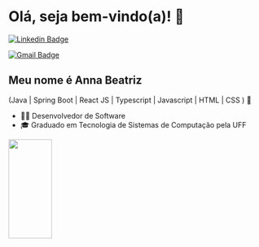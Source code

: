 
<h1>Olá, seja bem-vindo(a)! 👋</h1>

[![Linkedin Badge](https://img.shields.io/badge/-LinkedIn-6633cc?style=flat-square&logo=Linkedin&logoColor=white&link=https://www.linkedin.com/in/anna-beatriz-da-silva-corrêa-a7a801288/)](https://www.linkedin.com/in/anna-beatriz-da-silva-corrêa-a7a801288/)

[![Gmail Badge](https://img.shields.io/badge/-annabeatrizscorrea@gmail.com-6633cc?style=flat-square&logo=Gmail&logoColor=white&link=mailto:annabeatrizscorrea@gmail.com)](mailto:annabeatrizscorrea@gmail.com)


## Meu nome é Anna Beatriz
(Java | Spring Boot | React JS | Typescript | Javascript | HTML | CSS ) 🚀
- 👩‍💻 Desenvolvedor de Software
- 🎓 Graduado em Tecnologia de Sistemas de Computação pela UFF

<div align="left">
  
  <img width="41%" height="195px" src="https://github-readme-stats.vercel.app/api/top-langs/?username=profxx&layout=compact&hide_border=true&title_color=8f00ff&text_color=ffffff&bg_color=0d1117" />
  
 </div>


